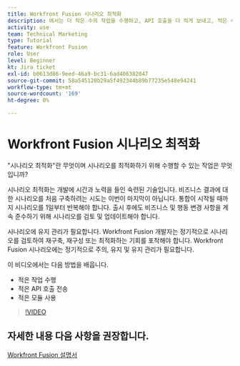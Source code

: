 ```yaml
---
title: Workfront Fusion 시나리오 최적화
description: 에서는 더 적은 수의 작업을 수행하고, API 호출을 더 적게 보내고, 적은 수의 모듈을 사용하는 방법을 알아봅니다. [!DNL Adobe Workfront Fusion].
activity: use
team: Technical Marketing
type: Tutorial
feature: Workfront Fusion
role: User
level: Beginner
kt: Jira ticket
exl-id: b0613d86-9eed-46a9-bc31-6ad406382047
source-git-commit: 58a545120b29a5f492344b89b77235e548e94241
workflow-type: tm+mt
source-wordcount: '169'
ht-degree: 0%

---
```


# Workfront Fusion 시나리오 최적화

&quot;시나리오 최적화&quot;란 무엇이며 시나리오를 최적화하기 위해 수행할 수 있는 작업은 무엇입니까?

시나리오 최적화는 개발에 시간과 노력을 들인 숙련된 기술입니다. 비즈니스 결과에 대한 시나리오를 처음 구축하려는 시도는 이번이 마지막이 아닙니다. 통합이 시작될 때까지 시나리오를 1일부터 반복해야 합니다. 출시 후에도 비즈니스 및 행동 변경 사항을 계속 준수하기 위해 시나리오를 검토 및 업데이트해야 합니다.

시나리오에 유지 관리가 필요합니다. Workfront Fusion 개발자는 정기적으로 시나리오를 검토하여 재구축, 재구성 또는 최적화하는 기회를 포착해야 합니다. Workfront Fusion 시나리오에는 정기적으로 주의, 유지 및 유지 관리가 필요합니다.

이 비디오에서는 다음 방법을 배웁니다.

* 적은 작업 수행
* 적은 API 호출 전송
* 적은 모듈 사용

>[!VIDEO](https://video.tv.adobe.com/v/335313/?quality=12)

## 자세한 내용 다음 사항을 권장합니다.

[Workfront Fusion 설명서](https://experienceleague.adobe.com/docs/workfront/using/adobe-workfront-fusion/workfront-fusion-2.html?lang=en)
